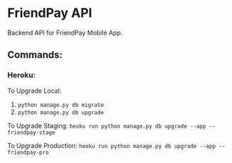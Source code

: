 # FriendPay API
Backend API for FriendPay Mobile App.



## Commands:
### Heroku:
To Upgrade Local:
   1) `python manage.py db migrate`
   2) `python manage.py db upgrade`
    


To Upgrade Staging:
    `heoku run python manage.py db upgrade --app --friendpay-stage`

To Upgrade Production:
    `heoku run python manage.py db upgrade --app --friendpay-pro`

